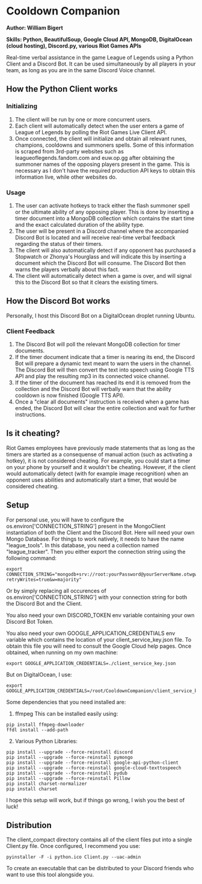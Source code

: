 # Cooldown Companion
**Author: William Bigert**

**Skills: Python, BeautifulSoup, Google Cloud API, MongoDB, DigitalOcean (cloud hosting), Discord.py, various Riot Games APIs**

Real-time verbal assistance in the game League of Legends using a Python Client and a Discord Bot. It can be used simultaneously by all players in your team, as long as you are in the same Discord Voice channel.

## How the Python Client works
### Initializing
1. The client will be run by one or more concurrent users.
2. Each client will automatically detect when the user enters a game of League of Legends by polling the Riot Games Live Client API.
3. Once connected, the client will initialize and obtain all relevant runes, champions, cooldowns and summoners spells. Some of this information is scraped from 3rd-party websites such as leagueoflegends.fandom.com and euw.op.gg after obtaining the summoner names of the opposing players present in the game. This is necessary as I don't have the required production API keys to obtain this information live, while other websites do.
### Usage
1. The user can activate hotkeys to track either the flash summoner spell or the ultimate ability of any opposing player. This is done by inserting a timer document into a MongoDB collection which contains the start time and the exact calculated duration of the ability type.
2. The user will be present in a Discord channel where the accompanied Discord Bot is located and will receive real-time verbal feedback regarding the status of their timers.
3. The client will also automatically detect if any opponent has purchased a Stopwatch or Zhonya's Hourglass and will indicate this by inserting a document which the Discord Bot will consume. The Discord Bot then warns the players verbally about this fact.
4. The client will automatically detect when a game is over, and will signal this to the Discord Bot so that it clears the existing timers.

## How the Discord Bot works
Personally, I host this Discord Bot on a DigitalOcean droplet running Ubuntu.
### Client Feedback
1. The Discord Bot will poll the relevant MongoDB collection for timer documents.
2. If the timer document indicate that a timer is nearing its end, the Discord Bot will prepare a dynamic text meant to warn the users in the channel. The Discord Bot will then convert the text into speech using Google TTS API and play the resulting mp3 in its connected voice channel.
3. If the timer of the document has reached its end it is removed from the collection and the Discord Bot will verbally warn that the ability cooldown is now finished (Google TTS API).
4. Once a "clear all documents" instruction is received when a game has ended, the Discord Bot will clear the entire collection and wait for further instructions.

## Is it cheating?
Riot Games employees have previously made statements that as long as the timers are started as a consequense of manual action (such as activating a hotkey), it is not considered cheating. For example, you could start a timer on your phone by yourself and it wouldn't be cheating. However, if the client would automatically detect (with for example image recognition) when an opponent uses abilities and automatically start a timer, that would be considered cheating.

## Setup
For personal use, you will have to configure the os.environ['CONNECTION_STRING'] present in the MongoClient instantiation of both the Client and the Discord Bot. Here will need your own Mongo Database. For things to work natively, it needs to have the name "league_tools". In this database, you need a collection named "league_tracker". Then you either export the connection string using the following command: 
```
export CONNECTION_STRING="mongodb+srv://root:yourPassword@yourServerName.otwgw.mongodb.net/yourDatabaseName?retryWrites=true&w=majority"
```
Or by simply replacing all occurences of os.environ['CONNECTION_STRING'] with your connection string for both the Discord Bot and the Client.

You also need your own DISCORD_TOKEN env variable containing your own Discord Bot Token.

You also need your own GOOGLE_APPLICATION_CREDENTIALS env variable which contains the location of your client_service_key.json file. To obtain this file you will need to consult the Google Cloud help pages. Once obtained, when running on my own machine:
```
export GOOGLE_APPLICATION_CREDENTIALS=./client_service_key.json
```
But on DigitalOcean, I use:
```
export GOOGLE_APPLICATION_CREDENTIALS=/root/CooldownCompanion/client_service_key.json
```

Some dependencies that you need installed are:
1. ffmpeg
This can be installed easily using:
```
pip install ffmpeg-downloader
ffdl install --add-path
```
2. Various Python Libraries:
```
pip install --upgrade --force-reinstall discord
pip install --upgrade --force-reinstall pymongo
pip install --upgrade --force-reinstall google-api-python-client
pip install --upgrade --force-reinstall google-cloud-texttospeech
pip install --upgrade --force-reinstall pydub
pip install --upgrade --force-reinstall Pillow
pip install charset-normalizer
pip install charset
```
I hope this setup will work, but if things go wrong, I wish you the best of luck!

## Distribution
The client_compact directory contains all of the client files put into a single Client.py file. Once configured, I recommend you use:
```
pyinstaller -F -i python.ico Client.py --uac-admin
```
To create an executable that can be distributed to your Discord friends who want to use this tool alongside you.
